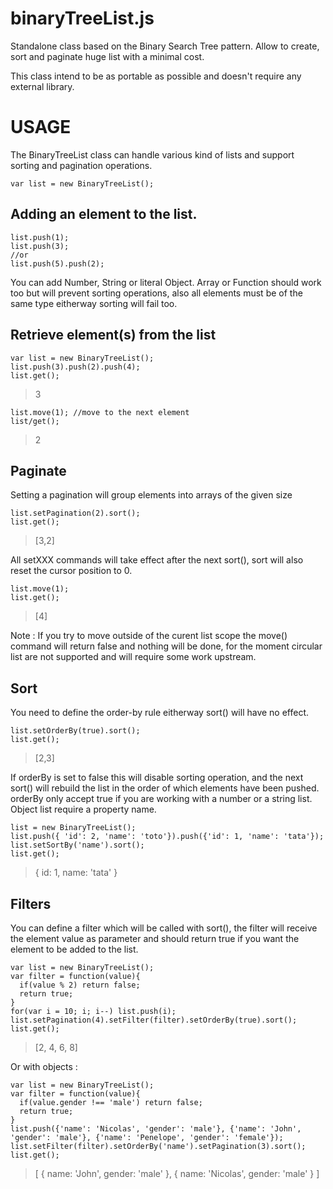 binaryTreeList.js
=================

Standalone class based on the Binary Search Tree pattern. Allow to create, sort and paginate huge list with a minimal cost.

This class intend to be as portable as possible and doesn't require any external library.

USAGE
=====

The BinaryTreeList class can handle various kind of lists and support sorting and pagination operations.

    var list = new BinaryTreeList();
    
Adding an element to the list.
------------------------------

    list.push(1);
    list.push(3);
    //or
    list.push(5).push(2);

You can add Number, String or literal Object. Array or Function should work too but will prevent sorting operations, also all elements must be of the same type eitherway sorting will fail too.

Retrieve element(s) from the list
---------------------------------

    var list = new BinaryTreeList();
    list.push(3).push(2).push(4);
    list.get();
> 3

    list.move(1); //move to the next element
    list/get();
> 2

Paginate
--------

Setting a pagination will group elements into arrays of the given size

    list.setPagination(2).sort();
    list.get();
> [3,2]

All setXXX commands will take effect after the next sort(), sort will also reset the cursor position to 0.

    list.move(1);
    list.get();
> [4]

Note : If you try to move outside of the curent list scope the move() command will return false and nothing will be done, for the moment circular list are not supported and will require some work upstream.

Sort
----

You need to define the order-by rule eitherway sort() will have no effect.

    list.setOrderBy(true).sort();
    list.get();
> [2,3]

If orderBy is set to false this will disable sorting operation, and the next sort() will rebuild the list in the order of which elements have been pushed.
orderBy only accept true if you are working with a number or a string list.
Object list require a property name.

    list = new BinaryTreeList();
    list.push({ 'id': 2, 'name': 'toto'}).push({'id': 1, 'name': 'tata'});
    list.setSortBy('name').sort();
    list.get();
> {
>   id: 1,
>   name: 'tata'
> }

Filters
-------

You can define a filter which will be called with sort(), the filter will receive the element value as parameter and should return true if you want the element to be added to the list.

    var list = new BinaryTreeList();
    var filter = function(value){
      if(value % 2) return false;
      return true;
    }
    for(var i = 10; i; i--) list.push(i);
    list.setPagination(4).setFilter(filter).setOrderBy(true).sort();
    list.get();
> [2, 4, 6, 8]

Or with objects :

    var list = new BinaryTreeList();
    var filter = function(value){
      if(value.gender !== 'male') return false;
      return true;
    }
    list.push({'name': 'Nicolas', 'gender': 'male'}, {'name': 'John', 'gender': 'male'}, {'name': 'Penelope', 'gender': 'female'});
    list.setFilter(filter).setOrderBy('name').setPagination(3).sort();
    list.get();
> [
>    {
>      name: 'John',
>      gender: 'male'
>    },
>    {
>      name: 'Nicolas',
>      gender: 'male'
>    }
> ]

